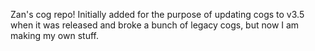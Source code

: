 Zan's cog repo! Initially added for the purpose of updating cogs to v3.5 when it was released and broke a bunch of legacy cogs, but now I am making my own stuff.